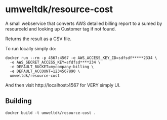 # umweltdk/resource-cost

A small webservice that converts AWS detailed billing report to a sumed by resourceId and looking up Customer tag if not found.

Returns the result as a CSV file.

To run locally simply do:

```
docker run --rm -p 4567:4567 -e AWS_ACCESS_KEY_ID=sdfsdf*****2334 \
  -e AWS_SECRET_ACCESS_KEY=sfdfsd****234 \
  -e DEFAULT_BUCKET=mycompany-billing \
  -e DEFAULT_ACCOUNT=1234567890 \
  umweltdk/resource-cost
```

And then visit http://localhost:4567 for VERY simply UI.


## Building

```
docker build -t umweltdk/resource-cost .
```

